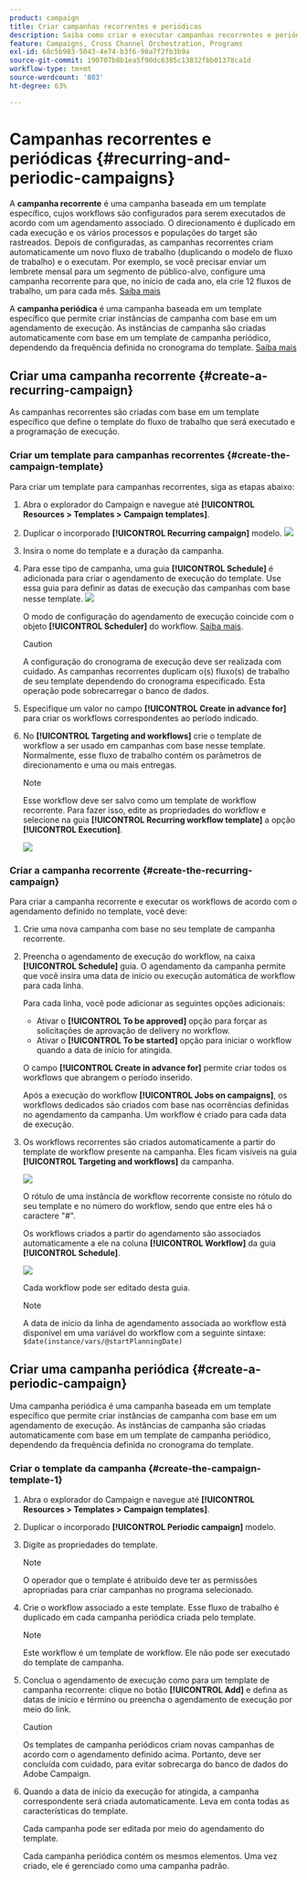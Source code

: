 ```yaml
---
product: campaign
title: Criar campanhas recorrentes e periódicas
description: Saiba como criar e executar campanhas recorrentes e periódicas
feature: Campaigns, Cross Channel Orchestration, Programs
exl-id: 68c5b903-5043-4e74-b3f6-90a7f2fb3b9a
source-git-commit: 190707b8b1ea5f90dc6385c13832fbb01378ca1d
workflow-type: tm+mt
source-wordcount: '803'
ht-degree: 63%

---
```


# Campanhas recorrentes e periódicas {#recurring-and-periodic-campaigns}

A **campanha recorrente** é uma campanha baseada em um template específico, cujos workflows são configurados para serem executados de acordo com um agendamento associado. O direcionamento é duplicado em cada execução e os vários processos e populações do target são rastreados.  Depois de configuradas, as campanhas recorrentes criam automaticamente um novo fluxo de trabalho (duplicando o modelo de fluxo de trabalho) e o executam. Por exemplo, se você precisar enviar um lembrete mensal para um segmento de público-alvo, configure uma campanha recorrente para que, no início de cada ano, ela crie 12 fluxos de trabalho, um para cada mês. [Saiba mais](#create-a-recurring-campaign)

A **campanha periódica** é uma campanha baseada em um template específico que permite criar instâncias de campanha com base em um agendamento de execução. As instâncias de campanha são criadas automaticamente com base em um template de campanha periódico, dependendo da frequência definida no cronograma do template. [Saiba mais](#create-a-periodic-campaign)

## Criar uma campanha recorrente {#create-a-recurring-campaign}

As campanhas recorrentes são criadas com base em um template específico que define o template do fluxo de trabalho que será executado e a programação de execução.

### Criar um template para campanhas recorrentes {#create-the-campaign-template}

Para criar um template para campanhas recorrentes, siga as etapas abaixo:

1. Abra o explorador do Campaign e navegue até **[!UICONTROL Resources > Templates > Campaign templates]**.
1. Duplicar o incorporado **[!UICONTROL Recurring campaign]** modelo.
   ![](assets/recurring-campaign-duplicate.png)
1. Insira o nome do template e a duração da campanha.
1. Para esse tipo de campanha, uma guia **[!UICONTROL Schedule]** é adicionada para criar o agendamento de execução do template. Use essa guia para definir as datas de execução das campanhas com base nesse template.
   ![](assets/recurring-campaign-schedule.png)

   O modo de configuração do agendamento de execução coincide com o objeto **[!UICONTROL Scheduler]** do workflow. [Saiba mais](../workflow/scheduler.md).

   >[!CAUTION]
   >
   >A configuração do cronograma de execução deve ser realizada com cuidado. As campanhas recorrentes duplicam o(s) fluxo(s) de trabalho de seu template dependendo do cronograma especificado. Esta operação pode sobrecarregar o banco de dados.

1. Especifique um valor no campo **[!UICONTROL Create in advance for]** para criar os workflows correspondentes ao período indicado.
1. No **[!UICONTROL Targeting and workflows]** crie o template de workflow a ser usado em campanhas com base nesse template. Normalmente, esse fluxo de trabalho contém os parâmetros de direcionamento e uma ou mais entregas.

   >[!NOTE]
   >
   >Esse workflow deve ser salvo como um template de workflow recorrente. Para fazer isso, edite as propriedades do workflow e selecione na guia **[!UICONTROL Recurring workflow template]** a opção **[!UICONTROL Execution]**.

   ![](assets/recurring-campaign-wf-properties.png)

### Criar a campanha recorrente {#create-the-recurring-campaign}

Para criar a campanha recorrente e executar os workflows de acordo com o agendamento definido no template, você deve:

1. Crie uma nova campanha com base no seu template de campanha recorrente.
1. Preencha o agendamento de execução do workflow, na caixa **[!UICONTROL Schedule]** guia. O agendamento da campanha permite que você insira uma data de início ou execução automática de workflow para cada linha.

   Para cada linha, você pode adicionar as seguintes opções adicionais:

   * Ativar o **[!UICONTROL To be approved]** opção para forçar as solicitações de aprovação de delivery no workflow.
   * Ativar o **[!UICONTROL To be started]** opção para iniciar o workflow quando a data de início for atingida.

   O campo **[!UICONTROL Create in advance for]** permite criar todos os workflows que abrangem o período inserido.

   Após a execução do workflow **[!UICONTROL Jobs on campaigns]**, os workflows dedicados são criados com base nas ocorrências definidas no agendamento da campanha. Um workflow é criado para cada data de execução.

1. Os workflows recorrentes são criados automaticamente a partir do template de workflow presente na campanha. Eles ficam visíveis na guia **[!UICONTROL Targeting and workflows]** da campanha.

   ![](assets/recurring-wf-created.png)

   O rótulo de uma instância de workflow recorrente consiste no rótulo do seu template e no número do workflow, sendo que entre eles há o caractere &quot;#&quot;.

   Os workflows criados a partir do agendamento são associados automaticamente a ele na coluna **[!UICONTROL Workflow]** da guia **[!UICONTROL Schedule]**.

   ![](assets/recurring-wf-schedule-executed.png)

   Cada workflow pode ser editado desta guia.

   >[!NOTE]
   >
   >A data de início da linha de agendamento associada ao workflow está disponível em uma variável do workflow com a seguinte sintaxe:\
   >`$date(instance/vars/@startPlanningDate)`

## Criar uma campanha periódica {#create-a-periodic-campaign}

Uma campanha periódica é uma campanha baseada em um template específico que permite criar instâncias de campanha com base em um agendamento de execução. As instâncias de campanha são criadas automaticamente com base em um template de campanha periódico, dependendo da frequência definida no cronograma do template.

### Criar o template da campanha {#create-the-campaign-template-1}

1. Abra o explorador do Campaign e navegue até **[!UICONTROL Resources > Templates > Campaign templates]**.
1. Duplicar o incorporado **[!UICONTROL Periodic campaign]** modelo.
1. Digite as propriedades do template.

   >[!NOTE]
   >
   >O operador que o template é atribuído deve ter as permissões apropriadas para criar campanhas no programa selecionado.

1. Crie o workflow associado a este template. Esse fluxo de trabalho é duplicado em cada campanha periódica criada pelo template.

   >[!NOTE]
   >
   >Este workflow é um template de workflow. Ele não pode ser executado do template de campanha.

1. Conclua o agendamento de execução como para um template de campanha recorrente: clique no botão **[!UICONTROL Add]** e defina as datas de início e término ou preencha o agendamento de execução por meio do link.

   >[!CAUTION]
   >
   >Os templates de campanha periódicos criam novas campanhas de acordo com o agendamento definido acima. Portanto, deve ser concluída com cuidado, para evitar sobrecarga do banco de dados do Adobe Campaign.

1. Quando a data de início da execução for atingida, a campanha correspondente será criada automaticamente. Leva em conta todas as características do template.

   Cada campanha pode ser editada por meio do agendamento do template.

   Cada campanha periódica contém os mesmos elementos. Uma vez criado, ele é gerenciado como uma campanha padrão.
